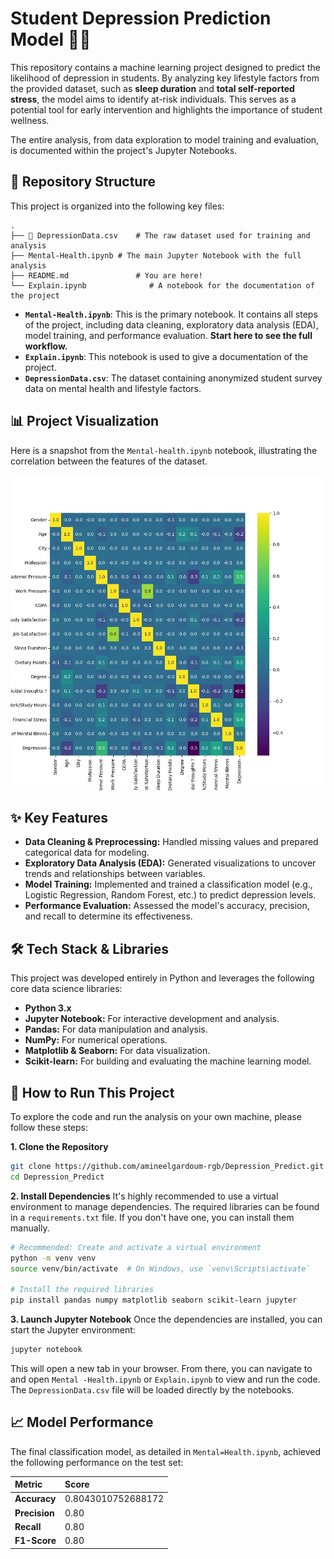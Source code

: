 # Student Depression Prediction Model 🧠💤

This repository contains a machine learning project designed to predict the likelihood of depression in students. By analyzing key lifestyle factors from the provided dataset, such as **sleep duration** and **total self-reported stress**, the model aims to identify at-risk individuals. This serves as a potential tool for early intervention and highlights the importance of student wellness.

The entire analysis, from data exploration to model training and evaluation, is documented within the project's Jupyter Notebooks.

## 📂 Repository Structure

This project is organized into the following key files:

```
.
├── 📄 DepressionData.csv    # The raw dataset used for training and analysis
├── Mental-Health.ipynb # The main Jupyter Notebook with the full analysis
├── README.md               # You are here!
└── Explain.ipynb              # A notebook for the documentation of the project
```

* **`Mental-Health.ipynb`**: This is the primary notebook. It contains all steps of the project, including data cleaning, exploratory data analysis (EDA), model training, and performance evaluation. **Start here to see the full workflow.**
* **`Explain.ipynb`**: This notebook is used to give a documentation of the project.
* **`DepressionData.csv`**: The dataset containing anonymized student survey data on mental health and lifestyle factors.

## 📊 Project Visualization

Here is a snapshot from the `Mental-health.ipynb` notebook, illustrating the correlation between the features of the dataset.

![Project Screenshot](HeatMap.jpg "project-structure")

## ✨ Key Features

* **Data Cleaning & Preprocessing:** Handled missing values and prepared categorical data for modeling.
* **Exploratory Data Analysis (EDA):** Generated visualizations to uncover trends and relationships between variables.
* **Model Training:** Implemented and trained a classification model (e.g., Logistic Regression, Random Forest, etc.) to predict depression levels.
* **Performance Evaluation:** Assessed the model's accuracy, precision, and recall to determine its effectiveness.

## 🛠️ Tech Stack & Libraries

This project was developed entirely in Python and leverages the following core data science libraries:

* **Python 3.x**
* **Jupyter Notebook:** For interactive development and analysis.
* **Pandas:** For data manipulation and analysis.
* **NumPy:** For numerical operations.
* **Matplotlib & Seaborn:** For data visualization.
* **Scikit-learn:** For building and evaluating the machine learning model.

## 🚀 How to Run This Project

To explore the code and run the analysis on your own machine, please follow these steps:

**1. Clone the Repository**

```bash
git clone https://github.com/amineelgardoum-rgb/Depression_Predict.git
cd Depression_Predict
```

**2. Install Dependencies**
It's highly recommended to use a virtual environment to manage dependencies. The required libraries can be found in a `requirements.txt` file. If you don't have one, you can install them manually.

```bash
# Recommended: Create and activate a virtual environment
python -m venv venv
source venv/bin/activate  # On Windows, use `venv\Scripts\activate`

# Install the required libraries
pip install pandas numpy matplotlib seaborn scikit-learn jupyter
```

**3. Launch Jupyter Notebook**
Once the dependencies are installed, you can start the Jupyter environment:

```bash
jupyter notebook
```

This will open a new tab in your browser. From there, you can navigate to and open `Mental -Health.ipynb` or `Explain.ipynb` to view and run the code. The `DepressionData.csv` file will be loaded directly by the notebooks.

## 📈 Model Performance

The final classification model, as detailed in `Mental=Health.ipynb`, achieved the following performance on the test set:

| Metric              | Score              |
| :------------------ | :----------------- |
| **Accuracy**  | 0.8043010752688172 |
| **Precision** | 0.80               |
| **Recall**    | 0.80               |
| **F1-Score**  | 0.80               |
